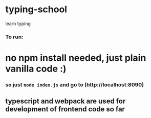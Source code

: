 # typing-school
learn typing

### To run:
# no npm install needed, just plain vanilla code :)
### so just `node index.js` and go to (http://localhost:8090)
## typescript and webpack are used for development of frontend code so far
